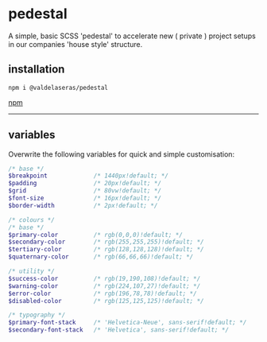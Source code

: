 # pedestal

A simple, basic SCSS 'pedestal' to accelerate new ( private ) project setups in our companies 
'house style' structure.

## installation

```
npm i @valdelaseras/pedestal
```

[npm](https://www.npmjs.com/package/@valdelaseras/pedestal)

---

## variables

Overwrite the following variables for quick and simple customisation:

```scss
/* base */
$breakpoint             /* 1440px!default; */
$padding                /* 20px!default; */
$grid                   /* 80vw!default; */
$font-size              /* 16px!default; */
$border-width           /* 2px!default; */

/* colours */
/* base */
$primary-color          /* rgb(0,0,0)!default; */
$secondary-color        /* rgb(255,255,255)!default; */
$tertiary-color         /* rgb(128,128,128)!default; */
$quaternary-color       /* rgb(66,66,66)!default; */

/* utility */
$success-color          /* rgb(19,190,108)!default; */
$warning-color          /* rgb(224,107,27)!default; */
$error-color            /* rgb(196,78,78)!default; */
$disabled-color         /* rgb(125,125,125)!default; */

/* typography */
$primary-font-stack     /* 'Helvetica-Neue', sans-serif!default; */
$secondary-font-stack   /* 'Helvetica', sans-serif!default; */
```

